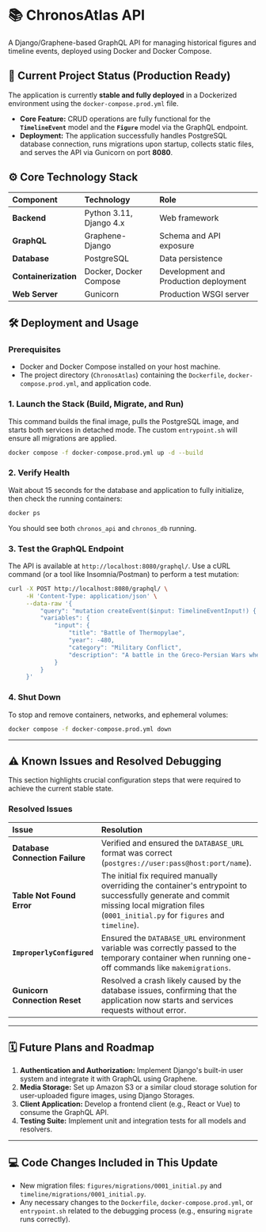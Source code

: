 # 📚 ChronosAtlas API

A Django/Graphene-based GraphQL API for managing historical figures and timeline events, deployed using Docker and Docker Compose.

## 🚀 Current Project Status (Production Ready)

The application is currently **stable and fully deployed** in a Dockerized environment using the `docker-compose.prod.yml` file.

  * **Core Feature:** CRUD operations are fully functional for the **`TimelineEvent`** model and the **`Figure`** model via the GraphQL endpoint.
  * **Deployment:** The application successfully handles PostgreSQL database connection, runs migrations upon startup, collects static files, and serves the API via Gunicorn on port **8080**.

## ⚙️ Core Technology Stack

| Component | Technology | Role |
| :--- | :--- | :--- |
| **Backend** | Python 3.11, Django 4.x | Web framework |
| **GraphQL** | Graphene-Django | Schema and API exposure |
| **Database** | PostgreSQL | Data persistence |
| **Containerization** | Docker, Docker Compose | Development and Production deployment |
| **Web Server** | Gunicorn | Production WSGI server |

## 🛠️ Deployment and Usage

### Prerequisites

  * Docker and Docker Compose installed on your host machine.
  * The project directory (`ChronosAtlas`) containing the `Dockerfile`, `docker-compose.prod.yml`, and application code.

### 1\. Launch the Stack (Build, Migrate, and Run)

This command builds the final image, pulls the PostgreSQL image, and starts both services in detached mode. The custom `entrypoint.sh` will ensure all migrations are applied.

```bash
docker compose -f docker-compose.prod.yml up -d --build
```

### 2\. Verify Health

Wait about 15 seconds for the database and application to fully initialize, then check the running containers:

```bash
docker ps
```

You should see both `chronos_api` and `chronos_db` running.

### 3\. Test the GraphQL Endpoint

The API is available at `http://localhost:8080/graphql/`. Use a cURL command (or a tool like Insomnia/Postman) to perform a test mutation:

```bash
curl -X POST http://localhost:8080/graphql/ \
     -H 'Content-Type: application/json' \
     --data-raw '{
         "query": "mutation createEvent($input: TimelineEventInput!) { createTimelineEvent(input: $input) { timelineEvent { id title year category description } } }",
         "variables": {
             "input": {
                 "title": "Battle of Thermopylae",
                 "year": -480,
                 "category": "Military Conflict",
                 "description": "A battle in the Greco-Persian Wars where a small force of Greeks held a pass against a much larger Persian army."
             }
         }
     }'
```

### 4\. Shut Down

To stop and remove containers, networks, and ephemeral volumes:

```bash
docker compose -f docker-compose.prod.yml down
```

-----

## ⚠️ Known Issues and Resolved Debugging

This section highlights crucial configuration steps that were required to achieve the current stable state.

### Resolved Issues

| Issue | Resolution |
| :--- | :--- |
| **Database Connection Failure** | Verified and ensured the `DATABASE_URL` format was correct (`postgres://user:pass@host:port/name`). |
| **Table Not Found Error** | The initial fix required manually overriding the container's entrypoint to successfully generate and commit missing local migration files (`0001_initial.py` for `figures` and `timeline`). |
| **`ImproperlyConfigured`** | Ensured the `DATABASE_URL` environment variable was correctly passed to the temporary container when running one-off commands like `makemigrations`. |
| **Gunicorn Connection Reset** | Resolved a crash likely caused by the database issues, confirming that the application now starts and services requests without error. |

-----

## 🗓️ Future Plans and Roadmap

1.  **Authentication and Authorization:** Implement Django's built-in user system and integrate it with GraphQL using Graphene.
2.  **Media Storage:** Set up Amazon S3 or a similar cloud storage solution for user-uploaded figure images, using Django Storages.
3.  **Client Application:** Develop a frontend client (e.g., React or Vue) to consume the GraphQL API.
4.  **Testing Suite:** Implement unit and integration tests for all models and resolvers.

-----

## 💻 Code Changes Included in This Update

  * New migration files: `figures/migrations/0001_initial.py` and `timeline/migrations/0001_initial.py`.
  * Any necessary changes to the `Dockerfile`, `docker-compose.prod.yml`, or `entrypoint.sh` related to the debugging process (e.g., ensuring `migrate` runs correctly).
